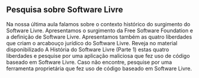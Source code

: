 ## Pesquisa sobre Software Livre

Na nossa última aula falamos sobre o contexto histórico do surgimento do Software Livre. Apresentamos o surgimento da Free Software Foundation e a definição de Software Livre. Apresentamos também as quatro liberdades que criam o arcabouço jurídico do Software Livre. Reveja no material disponibilizado A História do Software Livre (Parte 1) estas quatro liberdades e pesquise por uma aplicação maliciosa que fez uso de código baseado em Software Livre. Caso não encontre, pesquise por uma ferramenta proprietária que fez uso de código baseado em Software Livre.
